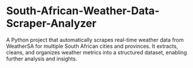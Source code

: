 # South-African-Weather-Data-Scraper-Analyzer
A Python project that automatically scrapes real-time weather data from WeatherSA  for multiple South African cities and provinces. It extracts, cleans, and organizes weather metrics into a structured dataset, enabling further analysis and insights.
